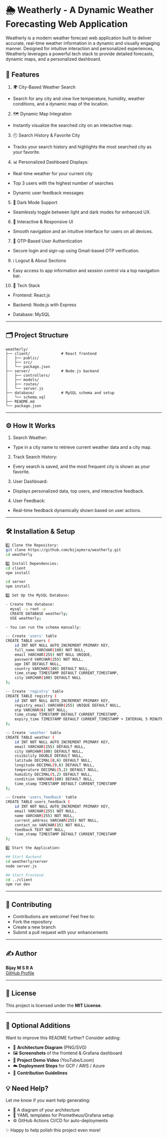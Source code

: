 # 🌦️ Weatherly - A Dynamic Weather Forecasting Web Application

Weatherly is a modern weather forecast web application built to deliver accurate, real-time weather information in a dynamic and visually engaging manner. Designed for intuitive interaction and personalized experiences, Weatherly leverages a powerful tech stack to provide detailed forecasts, dynamic maps, and a personalized dashboard.

## 🚀 Features

1. 🌍 City-Based Weather Search
- Search for any city and view live temperature, humidity, weather conditions, and a dynamic map of the location.

2. 🗺️ Dynamic Map Integration
- Instantly visualize the searched city on an interactive map.

3. 🕘 Search History & Favorite City
- Tracks your search history and highlights the most searched city as your favorite.

4. 📊 Personalized Dashboard
Displays:

- Real-time weather for your current city

- Top 3 users with the highest number of searches

- Dynamic user feedback messages

5. 🌙 Dark Mode Support

- Seamlessly toggle between light and dark modes for enhanced UX.

6. 📱 Interactive & Responsive UI
- Smooth navigation and an intuitive interface for users on all devices.

7. 📧 OTP-Based User Authentication
- Secure login and sign-up using Gmail-based OTP verification.

9. ℹ️ Logout & About Sections
- Easy access to app information and session control via a top navigation bar.

10. 🧰 Tech Stack
- Frontend: React.js

- Backend: Node.js with Express

- Database: MySQL

---

## 🗂️ Project Structure

```
weatherly/
├── client/              # React frontend
│   ├── public/
│   ├── src/
│   └── package.json
├── server/              # Node.js backend
│   ├── controllers/
│   ├── models/
│   ├── routes/
│   └── server.js
├── database/            # MySQL schema and setup
│   └── schema.sql
├── README.md
└── package.json
```
---

## ⚙️ How It Works
1. Search Weather:

- Type in a city name to retrieve current weather data and a city map.

2. Track Search History:

- Every search is saved, and the most frequent city is shown as your favorite.

3. User Dashboard:

- Displays personalized data, top users, and interactive feedback.

4. User Feedback:

- Real-time feedback dynamically shown based on user actions.

---

## 🛠️ Installation & Setup

```Bash
1️⃣ Clone the Repository:
git clone https://github.com/bijaymsra/weatherly.git
cd weatherly

2️⃣ Install Dependencies:
cd client
npm install

cd server
npm install

3️⃣ Set Up the MySQL Database:

- Create the database:
  mysql -u root -p
  CREATE DATABASE weatherly;
  USE weatherly;

- You can run the schema manually:

-- Create 'users' table
CREATE TABLE users (
    id INT NOT NULL AUTO_INCREMENT PRIMARY KEY,
    full_name VARCHAR(100) NOT NULL,
    email VARCHAR(255) NOT NULL UNIQUE,
    password VARCHAR(255) NOT NULL,
    age INT DEFAULT NULL,
    country VARCHAR(100) DEFAULT NULL,
    time_stamp TIMESTAMP DEFAULT CURRENT_TIMESTAMP,
    city VARCHAR(100) DEFAULT NULL
);

-- Create 'registry' table
CREATE TABLE registry (
    id INT NOT NULL AUTO_INCREMENT PRIMARY KEY,
    registry_email VARCHAR(255) UNIQUE DEFAULT NULL,
    otp VARCHAR(6) NOT NULL,
    time_stamp TIMESTAMP DEFAULT CURRENT_TIMESTAMP,
    expiry_time TIMESTAMP DEFAULT CURRENT_TIMESTAMP + INTERVAL 5 MINUTE
);

-- Create 'weather' table
CREATE TABLE weather (
    id INT NOT NULL AUTO_INCREMENT PRIMARY KEY,
    email VARCHAR(255) DEFAULT NULL,
    city VARCHAR(100) DEFAULT NULL,
    visibility DOUBLE DEFAULT NULL,
    latitude DECIMAL(8,6) DEFAULT NULL,
    longitude DECIMAL(9,6) DEFAULT NULL,
    temperature DECIMAL(5,2) DEFAULT NULL,
    humidity DECIMAL(5,2) DEFAULT NULL,
    condition VARCHAR(100) DEFAULT NULL,
    time_stamp TIMESTAMP DEFAULT CURRENT_TIMESTAMP
);

-- Create 'users_feedback' table
CREATE TABLE users_feedback (
    id INT NOT NULL AUTO_INCREMENT PRIMARY KEY,
    email VARCHAR(255) NOT NULL,
    name VARCHAR(255) NOT NULL,
    current_address VARCHAR(255) NOT NULL,
    contact_no VARCHAR(15) NOT NULL,
    feedback TEXT NOT NULL,
    time_stamp TIMESTAMP DEFAULT CURRENT_TIMESTAMP
);

4️⃣ Start the Application:

## Start Backend
cd weatherly/server
node server.js

## Start Frontend
cd ../client
npm run dev


```

---

## 🤝 Contributing

- Contributions are welcome! Feel free to:
- Fork the repository
- Create a new branch
- Submit a pull request with your enhancements

---

## ✍️ Author

**Bijay M S R A**  
[GitHub Profile](https://github.com/bijaymsra)

---

## 📜 License

This project is licensed under the **MIT License**.

---

## 📸 Optional Additions

Want to improve this README further? Consider adding:

- 🧱 **Architecture Diagram** (PNG/SVG)
- 🖼️ **Screenshots** of the frontend & Grafana dashboard
- 🎥 **Project Demo Video** (YouTube/Loom)
- ☁️ **Deployment Steps** for GCP / AWS / Azure
- 🤝 **Contribution Guidelines**

## 💡 Need Help?

Let me know if you want help generating:

- 🧱 A diagram of your architecture  
- 📄 YAML templates for Prometheus/Grafana setup  
- ⚙️ GitHub Actions CI/CD for auto-deployments  

✨ Happy to help polish this project even more!
